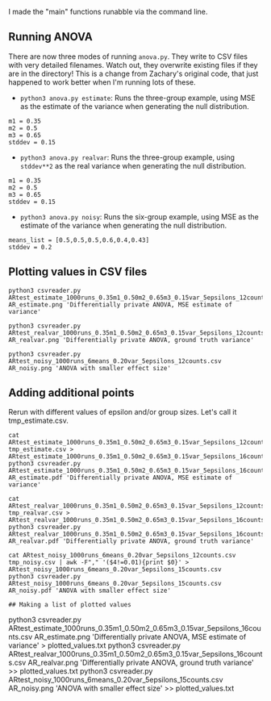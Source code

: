 
I made the "main" functions runabble via the command line.

## Running ANOVA

There are now three modes of running `anova.py`.  They write to CSV files with very detailed filenames.  Watch out, they overwrite existing files if they are in the directory!  This is a change from Zachary's original code, that just happened to work better when I'm running lots of these.

- `python3 anova.py estimate`: Runs the three-group example, using MSE as the estimate of the variance when generating the null distribution.

```
m1 = 0.35
m2 = 0.5
m3 = 0.65
stddev = 0.15
```

- `python3 anova.py realvar`: Runs the three-group example, using `stddev**2` as the real variance when generating the null distribution.

```
m1 = 0.35
m2 = 0.5
m3 = 0.65
stddev = 0.15
```

- `python3 anova.py noisy`: Runs the six-group example, using MSE as the estimate of the variance when generating the null distribution.

```
means_list = [0.5,0.5,0.5,0.6,0.4,0.43]
stddev = 0.2
```

## Plotting values in CSV files

```
python3 csvreader.py ARtest_estimate_1000runs_0.35m1_0.50m2_0.65m3_0.15var_5epsilons_12counts.csv AR_estimate.png 'Differentially private ANOVA, MSE estimate of variance'

python3 csvreader.py ARtest_realvar_1000runs_0.35m1_0.50m2_0.65m3_0.15var_5epsilons_12counts.csv AR_realvar.png 'Differentially private ANOVA, ground truth variance'

python3 csvreader.py ARtest_noisy_1000runs_6means_0.20var_5epsilons_12counts.csv AR_noisy.png 'ANOVA with smaller effect size'
```

## Adding additional points

Rerun with different values of epsilon and/or group sizes. Let's call it tmp_estimate.csv.

```
cat ARtest_estimate_1000runs_0.35m1_0.50m2_0.65m3_0.15var_5epsilons_12counts.csv tmp_estimate.csv > ARtest_estimate_1000runs_0.35m1_0.50m2_0.65m3_0.15var_5epsilons_16counts.csv
python3 csvreader.py ARtest_estimate_1000runs_0.35m1_0.50m2_0.65m3_0.15var_5epsilons_16counts.csv AR_estimate.pdf 'Differentially private ANOVA, MSE estimate of variance'

cat ARtest_realvar_1000runs_0.35m1_0.50m2_0.65m3_0.15var_5epsilons_12counts.csv tmp_realvar.csv > ARtest_realvar_1000runs_0.35m1_0.50m2_0.65m3_0.15var_5epsilons_16counts.csv
python3 csvreader.py ARtest_realvar_1000runs_0.35m1_0.50m2_0.65m3_0.15var_5epsilons_16counts.csv AR_realvar.pdf 'Differentially private ANOVA, ground truth variance'

cat ARtest_noisy_1000runs_6means_0.20var_5epsilons_12counts.csv tmp_noisy.csv | awk -F"," '($4!=0.01){print $0}' > ARtest_noisy_1000runs_6means_0.20var_5epsilons_15counts.csv
python3 csvreader.py ARtest_noisy_1000runs_6means_0.20var_5epsilons_15counts.csv AR_noisy.pdf 'ANOVA with smaller effect size'

## Making a list of plotted values

```
python3 csvreader.py ARtest_estimate_1000runs_0.35m1_0.50m2_0.65m3_0.15var_5epsilons_16counts.csv AR_estimate.png 'Differentially private ANOVA, MSE estimate of variance' > plotted_values.txt
python3 csvreader.py ARtest_realvar_1000runs_0.35m1_0.50m2_0.65m3_0.15var_5epsilons_16counts.csv AR_realvar.png 'Differentially private ANOVA, ground truth variance' >> plotted_values.txt
python3 csvreader.py ARtest_noisy_1000runs_6means_0.20var_5epsilons_15counts.csv AR_noisy.png 'ANOVA with smaller effect size' >> plotted_values.txt

```